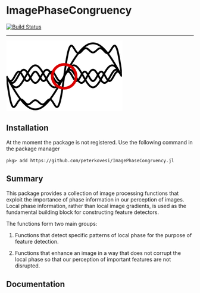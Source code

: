 ImagePhaseCongruency
=======================

[![Build Status](https://travis-ci.org/peterkovesi/ImagePhaseCongruency.jl.svg?branch=master)](https://travis-ci.org/peterkovesi/ImagePhaseCongruency.jl)

----------------------------------------------

![banner image](logo.png)

## Installation

At the moment the package is not registered. Use the following command in
the package manager

`pkg> add https://github.com/peterkovesi/ImagePhaseCongruency.jl`


## Summary

This package provides a collection of image processing functions that exploit
the importance of phase information in our perception of images.  Local phase
information, rather than local image gradients, is used as the fundamental
building block for constructing feature detectors.

The functions form two main groups:

1) Functions that detect specific patterns of local phase for the purpose of feature detection.  

2) Functions that enhance an image in a way that does not corrupt the local phase so that our perception of important features are not disrupted.


## Documentation